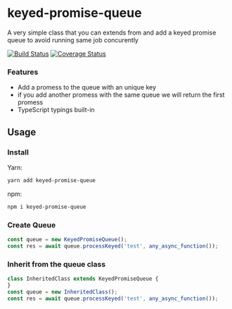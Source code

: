 # keyed-promise-queue

A very simple class that you can extends from and add a keyed promise queue to avoid running same job concurently

[![Build Status](https://travis-ci.org/neckaros/keyed-promise-queue.svg?branch=master)](https://travis-ci.org/neckaros/keyed-promise-queue)
[![Coverage Status](https://coveralls.io/repos/github/neckaros/keyed-promise-queue/badge.svg?branch=master)](https://coveralls.io/github/neckaros/keyed-promise-queue?branch=master)

### Features

 - Add a promess to the queue with an unique key
 - if you add another promess with the same queue we will return the first promess
 - TypeScript typings built-in

## Usage

### Install

Yarn:
 ```sh
yarn add keyed-promise-queue
```

npm:
 ```sh
npm i keyed-promise-queue
```

### Create Queue
 ```typescript
const queue = new KeyedPromiseQueue();
const res = await queue.processKeyed('test', any_async_function());
```
### Inherit from the queue class
 ```typescript
 class InheritedClass extends KeyedPromiseQueue {
}
const queue = new InheritedClass();
const res = await queue.processKeyed('test', any_async_function());
```
